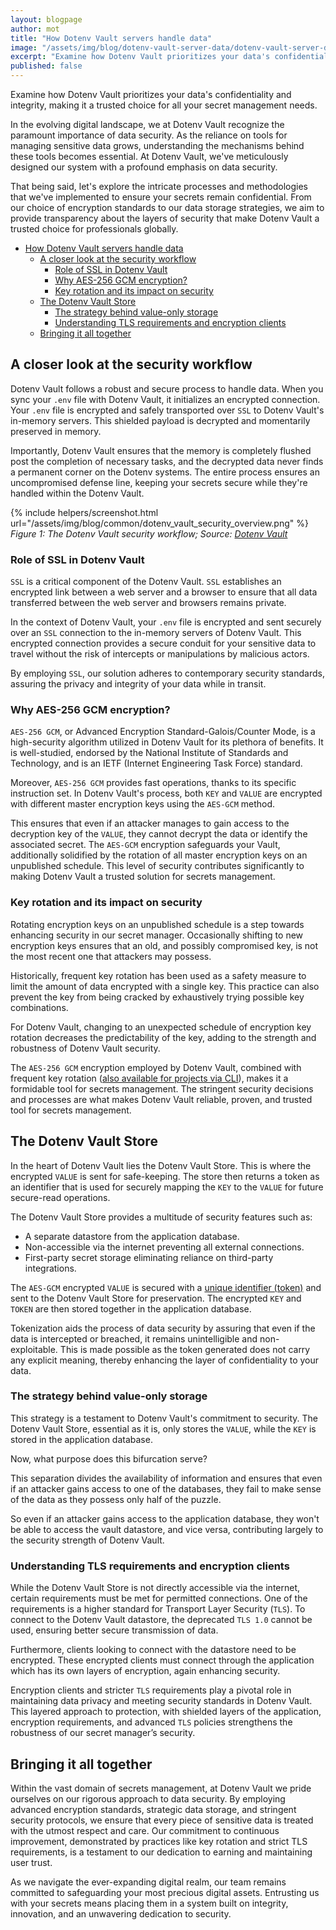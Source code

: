 ```yaml
---
layout: blogpage
author: mot
title: "How Dotenv Vault servers handle data"
image: "/assets/img/blog/dotenv-vault-server-data/dotenv-vault-server-data-cover.png"
excerpt: "Examine how Dotenv Vault prioritizes your data's confidentiality and integrity, making it a trusted choice for all your secret management needs."
published: false
---
```


Examine how Dotenv Vault prioritizes your data's confidentiality and integrity, making it a trusted choice for all your secret management needs.

In the evolving digital landscape, we at Dotenv Vault recognize the paramount importance of data security. As the reliance on tools for managing sensitive data grows, understanding the mechanisms behind these tools becomes essential. At Dotenv Vault, we've meticulously designed our system with a profound emphasis on data security. 

That being said, let's explore the intricate processes and methodologies that we've implemented to ensure your secrets remain confidential. From our choice of encryption standards to our data storage strategies, we aim to provide transparency about the layers of security that make Dotenv Vault a trusted choice for professionals globally.

- [How Dotenv Vault servers handle data](#how-dotenv-vault-servers-handle-data)
  - [A closer look at the security workflow](#a-closer-look-at-the-security-workflow)
    - [Role of SSL in Dotenv Vault](#role-of-ssl-in-dotenv-vault)
    - [Why AES-256 GCM encryption?](#why-aes-256-gcm-encryption)
    - [Key rotation and its impact on security](#key-rotation-and-its-impact-on-security)
  - [The Dotenv Vault Store](#the-dotenv-vault-store)
    - [The strategy behind value-only storage](#the-strategy-behind-value-only-storage)
    - [Understanding TLS requirements and encryption clients](#understanding-tls-requirements-and-encryption-clients)
  - [Bringing it all together](#bringing-it-all-together)

## A closer look at the security workflow

Dotenv Vault follows a robust and secure process to handle data. When you sync your `.env` file with Dotenv Vault, it initializes an encrypted connection. Your `.env` file is encrypted and safely transported over `SSL` to Dotenv Vault's in-memory servers. This shielded payload is decrypted and momentarily preserved in memory. 

Importantly, Dotenv Vault ensures that the memory is completely flushed post the completion of necessary tasks, and the decrypted data never finds a permanent corner on the Dotenv systems. The entire process ensures an uncompromised defense line, keeping your secrets secure while they're handled within the Dotenv Vault.

{% include helpers/screenshot.html url="/assets/img/blog/common/dotenv_vault_security_overview.png" %}
*Figure 1: The Dotenv Vault security workflow; Source: [Dotenv Vault](https://www.dotenv.org/security/)*

### Role of SSL in Dotenv Vault

`SSL` is a critical component of the Dotenv Vault. `SSL` establishes an encrypted link between a web server and a browser to ensure that all data transferred between the web server and browsers remains private.

In the context of Dotenv Vault, your `.env` file is encrypted and sent securely over an `SSL` connection to the in-memory servers of Dotenv Vault. This encrypted connection provides a secure conduit for your sensitive data to travel without the risk of intercepts or manipulations by malicious actors. 

By employing `SSL`, our solution adheres to contemporary security standards, assuring the privacy and integrity of your data while in transit.

### Why AES-256 GCM encryption?

`AES-256 GCM`, or Advanced Encryption Standard-Galois/Counter Mode, is a high-security algorithm utilized in Dotenv Vault for its plethora of benefits. It is well-studied, endorsed by the National Institute of Standards and Technology, and is an IETF (Internet Engineering Task Force) standard.

Moreover, `AES-256 GCM` provides fast operations, thanks to its specific instruction set. In Dotenv Vault's process, both `KEY` and `VALUE` are encrypted with different master encryption keys using the `AES-GCM` method.

This ensures that even if an attacker manages to gain access to the decryption key of the `VALUE`, they cannot decrypt the data or identify the associated secret. The `AES-GCM` encryption safeguards your Vault, additionally solidified by the rotation of all master encryption keys on an unpublished schedule. This level of security contributes significantly to making Dotenv Vault a trusted solution for secrets management.

### Key rotation and its impact on security

Rotating encryption keys on an unpublished schedule is a step towards enhancing security in our secret manager. Occasionally shifting to new encryption keys ensures that an old, and possibly compromised key, is not the most recent one that attackers may possess.

Historically, frequent key rotation has been used as a safety measure to limit the amount of data encrypted with a single key. This practice can also prevent the key from being cracked by exhaustively trying possible key combinations.

For Dotenv Vault, changing to an unexpected schedule of encryption key rotation decreases the predictability of the key, adding to the strength and robustness of Dotenv Vault security.

The `AES-256 GCM` encryption employed by Dotenv Vault, combined with frequent key rotation ([also available for projects via CLI](https://www.dotenv.org/docs/dotenv-vault/rotatekey)), makes it a formidable tool for secrets management. The stringent security decisions and processes are what makes Dotenv Vault reliable, proven, and trusted tool for secrets management.

## The Dotenv Vault Store

In the heart of Dotenv Vault lies the Dotenv Vault Store. This is where the encrypted `VALUE` is sent for safe-keeping. The store then returns a token as an identifier that is used for securely mapping the `KEY` to the `VALUE` for future secure-read operations.

The Dotenv Vault Store provides a multitude of security features such as:

- A separate datastore from the application database.
- Non-accessible via the internet preventing all external connections.
- First-party secret storage eliminating reliance on third-party integrations.

The `AES-GCM` encrypted `VALUE` is secured with a [unique identifier (token)](https://www.dotenv.org/docs/security/env-it) and sent to the Dotenv Vault Store for preservation. The encrypted `KEY` and `TOKEN` are then stored together in the application database. 

Tokenization aids the process of data security by assuring that even if the data is intercepted or breached, it remains unintelligible and non-exploitable. This is made possible as the token generated does not carry any explicit meaning, thereby enhancing the layer of confidentiality to your data.

### The strategy behind value-only storage

This strategy is a testament to Dotenv Vault's commitment to security. The Dotenv Vault Store, essential as it is, only stores the `VALUE`, while the `KEY` is stored in the application database.

Now, what purpose does this bifurcation serve?

This separation divides the availability of information and ensures that even if an attacker gains access to one of the databases, they fail to make sense of the data as they possess only half of the puzzle.

So even if an attacker gains access to the application database, they won't be able to access the vault datastore, and vice versa, contributing largely to the security strength of Dotenv Vault.

### Understanding TLS requirements and encryption clients

While the Dotenv Vault Store is not directly accessible via the internet, certain requirements must be met for permitted connections. One of the requirements is a higher standard for Transport Layer Security (`TLS`). To connect to the Dotenv Vault datastore, the deprecated `TLS 1.0` cannot be used, ensuring better secure transmission of data.

Furthermore, clients looking to connect with the datastore need to be encrypted. These encrypted clients must connect through the application which has its own layers of encryption, again enhancing security.

Encryption clients and stricter `TLS` requirements play a pivotal role in maintaining data privacy and meeting security standards in Dotenv Vault. This layered approach to protection, with shielded layers of the application, encryption requirements, and advanced `TLS` policies strengthens the robustness of our secret manager’s security.

## Bringing it all together

Within the vast domain of secrets management, at Dotenv Vault we pride ourselves on our rigorous approach to data security. By employing advanced encryption standards, strategic data storage, and stringent security protocols, we ensure that every piece of sensitive data is treated with the utmost respect and care. Our commitment to continuous improvement, demonstrated by practices like key rotation and strict TLS requirements, is a testament to our dedication to earning and maintaining user trust. 

As we navigate the ever-expanding digital realm, our team remains committed to safeguarding your most precious digital assets. Entrusting us with your secrets means placing them in a system built on integrity, innovation, and an unwavering dedication to security.
